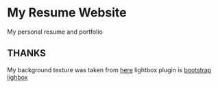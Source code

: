 # My Resume Website
My personal resume and portfolio

## THANKS
My background texture was taken from [here](http://designwoop.com/2012/03/20-free-subtle-textures-for-backgrounds/)
lightbox plugin is [bootstrap lighbox](http://jbutz.github.com/bootstrap-lightbox/)
